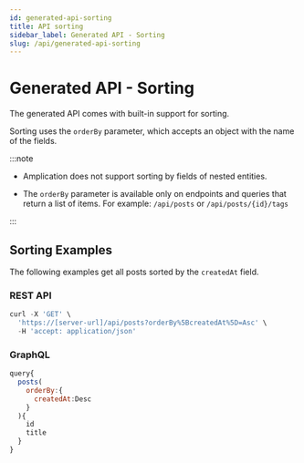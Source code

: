 ```yaml
---
id: generated-api-sorting
title: API sorting
sidebar_label: Generated API - Sorting
slug: /api/generated-api-sorting
---
```


# Generated API - Sorting

The generated API comes with built-in support for sorting.

Sorting uses the `orderBy` parameter, which accepts an object with the name of the fields.

:::note

- Amplication does not support sorting by fields of nested entities.

- The `orderBy` parameter is available only on endpoints and queries that return a list of items. For example: `/api/posts` or `/api/posts/{id}/tags`

:::

## Sorting Examples

The following examples get all posts sorted by the `createdAt` field.

### REST API

```jsx
curl -X 'GET' \
  'https://[server-url]/api/posts?orderBy%5BcreatedAt%5D=Asc' \
  -H 'accept: application/json'
```

### GraphQL

```jsx
query{
  posts(
    orderBy:{
      createdAt:Desc
    }
  ){
    id
    title
  }
}
```
